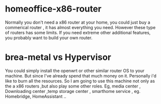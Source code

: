 # homeoffice-x86-router
Normally you don't need a x86 router at your home, you could just buy a commerical router , it has almost everything you need. However these type of routers has some limits. If you need extreme other additional features, you probably want to build your own router. <br>

# brea-metal vs Hypervisor
You could simply install the openwrt or other similar router OS to your machine. But since I've already spend that much money on it. Personally i'd like to burn all the resources. So I am going to use this machine not only as the a x86 routers ,but also play some other roles.  Eg, media center , Downloading center ,temp storage center , smarthome service , eg. Homebridge, HomeAssistant ..</br>


